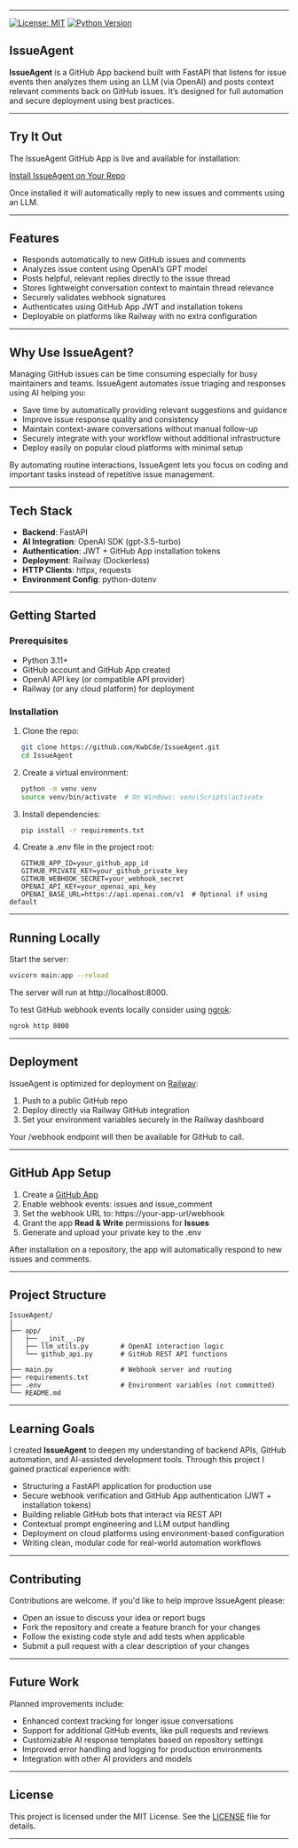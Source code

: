 
---

[![License: MIT](https://img.shields.io/badge/License-MIT-green.svg)](./LICENSE)
[![Python Version](https://img.shields.io/badge/python-3.11+-blue.svg)](https://www.python.org/downloads/release/python-3110/)

## IssueAgent

**IssueAgent** is a GitHub App backend built with FastAPI that listens for issue events then analyzes them using an LLM (via OpenAI) and posts context relevant comments back on GitHub issues. It’s designed for full automation and secure deployment using best practices.

---


## Try It Out
The IssueAgent GitHub App is live and available for installation:

[Install IssueAgent on Your Repo](https://github.com/apps/issueagent)

Once installed it will automatically reply to new issues and comments using an LLM.

---


## Features

* Responds automatically to new GitHub issues and comments
* Analyzes issue content using OpenAI’s GPT model
* Posts helpful, relevant replies directly to the issue thread
* Stores lightweight conversation context to maintain thread relevance
* Securely validates webhook signatures
* Authenticates using GitHub App JWT and installation tokens
* Deployable on platforms like Railway with no extra configuration

---

## Why Use IssueAgent?

Managing GitHub issues can be time consuming especially for busy maintainers and teams. IssueAgent automates issue triaging and responses using AI helping you:

- Save time by automatically providing relevant suggestions and guidance
- Improve issue response quality and consistency
- Maintain context-aware conversations without manual follow-up
- Securely integrate with your workflow without additional infrastructure
- Deploy easily on popular cloud platforms with minimal setup

By automating routine interactions, IssueAgent lets you focus on coding and important tasks instead of repetitive issue management.

---

## Tech Stack

* **Backend**: FastAPI
* **AI Integration**: OpenAI SDK (gpt-3.5-turbo)
* **Authentication**: JWT + GitHub App installation tokens
* **Deployment**: Railway (Dockerless)
* **HTTP Clients**: httpx, requests
* **Environment Config**: python-dotenv

---

## Getting Started

### Prerequisites

* Python 3.11+
* GitHub account and GitHub App created
* OpenAI API key (or compatible API provider)
* Railway (or any cloud platform) for deployment

### Installation

1. Clone the repo:

   
```bash
   git clone https://github.com/KwbCde/IssueAgent.git
   cd IssueAgent
   ```
   

2. Create a virtual environment:

   
```bash
   python -m venv venv
   source venv/bin/activate  # On Windows: venv\Scripts\activate
   ```

3. Install dependencies:

   
```bash
   pip install -r requirements.txt
```


4. Create a .env file in the project root:

   
```dotenv
   GITHUB_APP_ID=your_github_app_id
   GITHUB_PRIVATE_KEY=your_github_private_key
   GITHUB_WEBHOOK_SECRET=your_webhook_secret
   OPENAI_API_KEY=your_openai_api_key
   OPENAI_BASE_URL=https://api.openai.com/v1  # Optional if using default
```


---

## Running Locally

Start the server:

```bash
uvicorn main:app --reload
```


The server will run at http://localhost:8000.

To test GitHub webhook events locally consider using [ngrok](https://ngrok.com/):

```bash
ngrok http 8000
```


---

## Deployment

IssueAgent is optimized for deployment on [Railway](https://railway.app):

1. Push to a public GitHub repo
2. Deploy directly via Railway GitHub integration
3. Set your environment variables securely in the Railway dashboard

Your /webhook endpoint will then be available for GitHub to call.

---

## GitHub App Setup

1. Create a [GitHub App](https://github.com/settings/apps)
2. Enable webhook events: issues and issue_comment
3. Set the webhook URL to: https://your-app-url/webhook
4. Grant the app **Read & Write** permissions for **Issues**
5. Generate and upload your private key to the .env

After installation on a repository, the app will automatically respond to new issues and comments.

---

## Project Structure

```text
IssueAgent/
│
├── app/
│   ├── __init__.py
│   ├── llm_utils.py        # OpenAI interaction logic
│   └── github_api.py       # GitHub REST API functions
│
├── main.py                 # Webhook server and routing
├── requirements.txt
├── .env                    # Environment variables (not committed)
└── README.md
```

---

## Learning Goals

I created **IssueAgent** to deepen my understanding of backend APIs, GitHub automation, and AI-assisted development tools. Through this project I gained practical experience with:

* Structuring a FastAPI application for production use
* Secure webhook verification and GitHub App authentication (JWT + installation tokens)
* Building reliable GitHub bots that interact via REST API
* Contextual prompt engineering and LLM output handling
* Deployment on cloud platforms using environment-based configuration
* Writing clean, modular code for real-world automation workflows

---

## Contributing

Contributions are welcome. If you'd like to help improve IssueAgent please:

- Open an issue to discuss your idea or report bugs
- Fork the repository and create a feature branch for your changes
- Follow the existing code style and add tests when applicable
- Submit a pull request with a clear description of your changes

---

## Future Work

Planned improvements include:

- Enhanced context tracking for longer issue conversations
- Support for additional GitHub events, like pull requests and reviews
- Customizable AI response templates based on repository settings
- Improved error handling and logging for production environments
- Integration with other AI providers and models

---

## License

This project is licensed under the MIT License. See the [LICENSE](./LICENSE) file for details.

---
